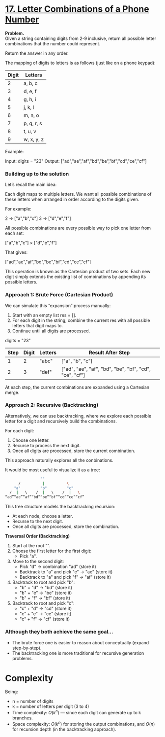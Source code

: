 # [17. Letter Combinations of a Phone Number](https://leetcode.com/problems/letter-combinations-of-a-phone-number/)

**Problem.**\
Given a string containing digits from 2-9 inclusive, return all possible letter
combinations that the number could represent.

Return the answer in any order.

The mapping of digits to letters is as follows (just like on a phone keypad):

| Digit | Letters |
|-------|---------|
| 2     | a, b, c |
| 3     | d, e, f |
| 4     | g, h, i |
| 5     | j, k, l |
| 6     | m, n, o |
| 7     | p, q, r, s |
| 8     | t, u, v |
| 9     | w, x, y, z |

Example:

Input: digits = "23"
Output: ["ad","ae","af","bd","be","bf","cd","ce","cf"]

### Building up to the solution

Let’s recall the main idea:

Each digit maps to multiple letters. We want all possible combinations of these
letters when arranged in order according to the digits given.

For example:

2 → ["a","b","c"]
3 → ["d","e","f"]

All possible combinations are every possible way to pick one letter from each
set:

["a","b","c"] × ["d","e","f"]

That gives:

["ad","ae","af","bd","be","bf","cd","ce","cf"]

This operation is known as the Cartesian product of two sets. Each new digit
simply extends the existing list of combinations by appending its possible
letters.

### Approach 1: Brute Force (Cartesian Product)

We can simulate this “expansion” process manually:

1. Start with an empty list res = [].
2. For each digit in the string, combine the current res with all possible
   letters that digit maps to.
3. Continue until all digits are processed.

digits = "23"

| Step | Digit | Letters | Result After Step                                      |
| ---- | ----- | ------- | ------------------------------------------------------ |
| 1    | 2     | "abc"   | ["a", "b", "c"]                                        |
| 2    | 3     | "def"   | ["ad", "ae", "af", "bd", "be", "bf", "cd", "ce", "cf"] |

At each step, the current combinations are expanded using a Cartesian merge.

### Approach 2: Recursive (Backtracking)

Alternatively, we can use backtracking, where we explore each possible letter
for a digit and recursively build the combinations.

For each digit:

1. Choose one letter.
2. Recurse to process the next digit.
3. Once all digits are processed, store the current combination.

This approach naturally explores all the conbinations.

It would be most useful to visualize it as a tree:

```bash
                ""
      /          |          \
    "a"         "b"         "c"
  /  |   \    /  |   \    /  |   \
“ad”“ae”“af”“bd”“be”“bf”“cd”“ce”“cf”
```

This tree structure models the backtracking recursion:

- At each node, choose a letter.
- Recurse to the next digit.
- Once all digits are processed, store the combination.

**Traversal Order (Backtracking)**

1. Start at the root "".
2. Choose the first letter for the first digit:
   - Pick "a".
3. Move to the second digit:
   - Pick "d" → combination "ad" (store it)
   - Backtrack to "a" and pick "e" → "ae" (store it)
   - Backtrack to "a" and pick "f" → "af" (store it)
4. Backtrack to root and pick "b":
   - "b" + "d" → "bd" (store it)
   - "b" + "e" → "be" (store it)
   - "b" + "f" → "bf" (store it)
5. Backtrack to root and pick "c":
   - "c" + "d" → "cd" (store it)
   - "c" + "e" → "ce" (store it)
   - "c" + "f" → "cf" (store it)

### Although they both achieve the same goal...

- The brute force one is easier to reason about conceptually (expand
  step-by-step).
- The backtracking one is more traditional for recursive generation problems.

# Complexity

Being:

- n = number of digits
- k = number of letters per digit (3 to 4)
- Time complexity: $O(k^n)$ — since each digit can generate up to k branches.
- Space complexity: $O(k^n)$ for storing the output combinations, and $O(n)$ for
  recursion depth (in the backtracking approach).

